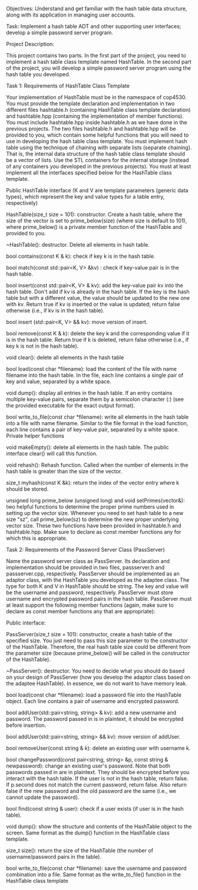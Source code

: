 Objectives: Understand and get familiar with the hash table data structure, along with its application in managing user accounts.

Task: Implement a hash table ADT and other supporting user interfaces;  develop a simple password server program.

Project Description:

This project contains two parts. In the first part of the project, you need to implement a hash table class template named HashTable. In the second part of the project, you will develop a simple password server program using the hash table you developed.

Task 1: Requirements of HashTable Class Template

Your implementation of HashTable must be in the namespace of cop4530.
You must provide the template declaration and implementation in two different files hashtable.h (containing HashTable class template declaration) and hashtable.hpp (containing the implementation of member functions). You must include hashtable.hpp inside hashtable.h as we have done in the previous projects. The two files hashtable.h and hashtable.hpp will be provided to you, which contain some helpful functions that you will need to use in developing the hash table class template.
You must implement hash table using the technique of chaining with separate lists (separate chaining). That is, the internal data structure of the hash table class template should be a vector of lists. Use the STL containers for the internal storage (instead of any containers you developed in the previous projects).
You must at least implement all the interfaces specified below for the HashTable class template.

Public HashTable interface (K and V are template parameters (generic data types), which represent the key and value types for a table entry, respectively)

HashTable(size_t size = 101): constructor. Create a hash table, where the size of the vector is set to prime_below(size) (where size is default  to 101), where prime_below() is a private member function of the HashTable and provided to you.

~HashTable(): destructor. Delete all elements in hash table.

bool contains(const K & k): check if key k is in the hash table.

bool match(const std::pair<K, V> &kv) : check if key-value pair is in the hash table.

bool insert(const std::pair<K, V> & kv): add  the key-value pair kv into the hash table. Don't add if kv is already in the hash table. If the key is the hash table but with a different value, the value should be updated to the new one with kv. Return true if kv is inserted or the value is updated; return false otherwise (i.e., if kv is in the hash table).

bool insert (std::pair<K,  V> && kv): move version of insert.

bool remove(const K & k): delete the key k and the corresponding value if it is in the hash table. Return true if k is deleted, return false otherwise (i.e., if key k is not in the hash table).

void clear(): delete all elements in the hash table

bool load(const char *filename): load the content of the file with name filename into the hash table. In the file, each line contains a single pair of key and value, separated by a white space.

void dump(): display all entries in the hash table. If an entry contains multiple key-value pairs, separate them by a semicolon character (:) (see the provided executable for the exact output format).

bool write_to_file(const char *filename): write all elements in the hash table into a file with name filename. Similar to the file format in the load function, each line contains a pair of key-value pair, separated by a white space.
Private helper functions

void makeEmpty(): delete all elements in the hash table. The public interface clear() will call this function.

void rehash(): Rehash function. Called when the number of elements in the hash table is greater than the size of the vector.

size_t myhash(const K &k): return the index of the vector entry where k should be stored.

unsigned long prime_below (unsigned long) and void setPrimes(vector<unsigned long>&): two helpful functions to determine the proper prime numbers used in setting up the vector size. Whenever you need to set hash table to a new size "sz", call prime_below(sz) to determine the new proper underlying vector size. These two functions have been provided in hashtable.h and hashtable.hpp.
Make sure to declare as const member functions any for which this is appropriate.


Task 2: Requirements of the Password Server Class (PassServer)

Name the password server class as PassServer. Its declaration and implementation should be provided in two files, passserver.h and passserver.cpp, respectively.
PassServer should be implemented as an adaptor class, with the HashTable you developed as the adaptee class. The type for both K and V in HashTable should be string. The key and value will be the username and password, respectively.
PassServer must store username and encrypted password pairs in the hash table.
PassServer must at least support the following member functions (again, make sure to declare as const member functions any that are appropriate): 

Public interface: 
 
PassServer(size_t size = 101): constructor, create a hash table of the specified size. You just need to pass this size parameter to the constructor of the HashTable. Therefore, the real hash table size could be different from the parameter size (because prime_below() will be called in the constructor of the HashTable).

~PassServer(): destructor. You need to decide what you should do based on your design of PassServer (how you develop the adaptor class based on the adaptee HashTable). In essence, we do not want to have memory leak.

bool load(const char *filename): load a password file into the HashTable object. Each line contains a pair of username and encrypted password.

bool addUser(std::pair<string,  string> & kv): add a new username and password.  The password passed in is in plaintext, it should be encrypted before insertion.

bool addUser(std::pair<string, string> && kv): move version of addUser.

bool removeUser(const string & k): delete an existing user with username k.

bool changePassword(const pair<string, string> &p, const string & newpassword): change an existing user's password. Note that both passwords passed in are in plaintext. They should be encrypted before you interact with the hash table. If the user is not in the hash table, return false. If p.second does not match the current password, return false. Also return false if the new password and the old password are the same (i.e., we cannot update the password).

bool find(const string & user): check if a user exists (if user is in the hash table).

void dump(): show the structure and contents of the HashTable object to the screen. Same format as the dump() function in the HashTable class template.

size_t size(): return the size of the HashTable (the number of username/password pairs in the table).

bool write_to_file(const char *filename): save the username and password combination into a file. Same format as the write_to_file() function in the HashTable class template
